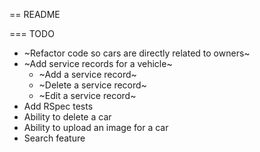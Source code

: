 == README

=== TODO

- ~Refactor code so cars are directly related to owners~
- ~Add service records for a vehicle~
	- ~Add a service record~
	- ~Delete a service record~
	- ~Edit a service record~
- Add RSpec tests
- Ability to delete a car
- Ability to upload an image for a car
- Search feature